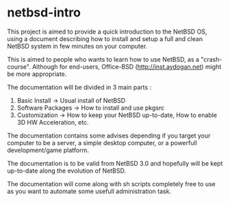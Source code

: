 netbsd-intro
============

This project is aimed to provide a quick introduction to the NetBSD OS, using a document describing how to install and setup a full and clean NetBSD system in few minutes on your computer.

This is aimed to people who wants to learn how to use NetBSD, as a "crash-course". Although for end-users, Office-BSD (http://inst.aydogan.net) might be more appropriate.

The documentation will be divided in 3 main parts :
1) Basic Install -> Usual install of NetBSD
2) Software Packages -> How to install and use pkgsrc
3) Customization -> How to keep your NetBSD up-to-date, How to enable 3D HW Acceleration, etc.

The documentation contains some advises depending if you target your computer to be a server, a simple desktop computer, or a powerfull development/game platform.

The documentation is to be valid from NetBSD 3.0 and hopefully will be kept up-to-date along the evolution of NetBSD.

The documentation will come along with sh scripts completely free to use as you want to automate some usefull administration task. 

